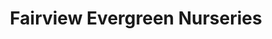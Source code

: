 ---
title: "Fairview Evergreen Nurseries"
url: /fairview/fairview-evergreen-nurseries/
shop: Garten-Center
---
